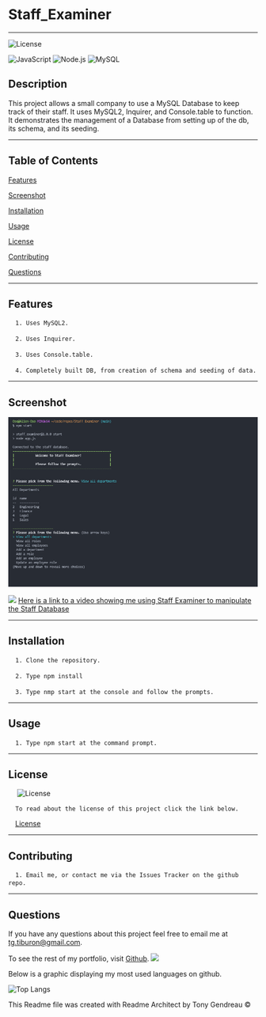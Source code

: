 # Staff_Examiner
---

  ![License](https://img.shields.io/github/license/tgtiburon/Staff_Examiner?style=flat-square)
  
  ![JavaScript](https://img.shields.io/badge/JavaScript-F7DF1E?style=for-the-badge&logo=javascript&logoColor=black) 
  ![Node.js](https://img.shields.io/badge/Node.js-43853D?style=for-the-badge&logo=node.js&logoColor=white) 
  ![MySQL](https://img.shields.io/badge/mysql-%2300f.svg?style=for-the-badge&logo=mysql&logoColor=white) 
## Description

This project allows a small company to use a MySQL Database to keep track of their staff.  It uses MySQL2, Inquirer, and Console.table to function.  It demonstrates the management of a Database from setting up of the db, its schema, and its seeding.

---
  ## Table of Contents

  [Features](#features)

  [Screenshot](#screenshot)

  [Installation](#installation)
    
  [Usage](#usage)
    
  [License](#license)
    
  [Contributing](#contributing)

  [Questions](#questions)
  
  

---

## Features

      1. Uses MySQL2. 

      2. Uses Inquirer. 

      3. Uses Console.table. 

      4. Completely built DB, from creation of schema and seeding of data. 
---

## Screenshot 
  ![](./assets/images/staff_examiner.PNG)

  ![](prompt.PNG)
  [Here is a link to a video showing me using Staff Examiner to manipulate the Staff Database](https://drive.google.com/file/d/1Ioo038Y2-HMVUMeJm_OD1cpGjHMahOiE/view?usp=sharing)
  
  

  ---

  ## Installation

      1. Clone the repository. 

      2. Type npm install 

      3. Type nmp start at the console and follow the prompts. 
---
  ## Usage

      1. Type npm start at the command prompt. 


  ---
  ## License 

  &emsp; ![License](https://img.shields.io/github/license/tgtiburon/Staff_Examiner?style=flat-square)

      To read about the license of this project click the link below.

  &emsp;[License](https://github.com/tgtiburon/Staff_Examiner/blob/main/LICENSE) 

  ---
  ## Contributing

      1. Email me, or contact me via the Issues Tracker on the github repo. 


---
## Questions

If you have any questions about this project feel free to email me at <tg.tiburon@gmail.com>.  

To see the rest of my portfolio, visit [Github](https://github.com/tgtiburon).
![](./images/GitHub-Mark-32px.png)

Below is a graphic displaying my most used languages on github.

![Top Langs](https://github-readme-stats.vercel.app/api/top-langs/?username=tgtiburon)


This Readme file was created with Readme Architect by Tony Gendreau &copy;
